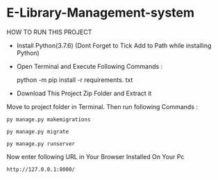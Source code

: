 # E-Library-Management-system
HOW TO RUN THIS PROJECT

  * Install Python(3.7.6) (Dont Forget to Tick Add to Path while installing Python)
  
  * Open Terminal and Execute Following Commands :
  
       python -m pip install -r requirements. txt

* Download This Project Zip Folder and Extract it

Move to project folder in Terminal. Then run following Commands :

	py manage.py makemigrations

	py manage.py migrate

	py manage.py runserver

Now enter following URL in Your Browser Installed On Your Pc

	http://127.0.0.1:8000/
